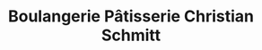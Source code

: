 ---
title: "Boulangerie Pâtisserie Christian Schmitt"
url: /lorquin/boulangerie-patisserie-christian-schmitt/
shop: Bäckerei
---